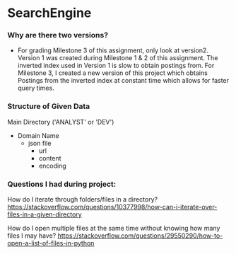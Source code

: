 # SearchEngine

### Why are there two versions?
- For grading Milestone 3 of this assignment, only look at version2.
Version 1 was created during Milestone 1 & 2 of this assignment. The inverted index used in Version 1 is slow to obtain postings from. For Milestone 3, I created a new version of this project which obtains Postings from the inverted index at constant time which allows for faster query times.

### Structure of Given Data
Main Directory ('ANALYST' or 'DEV')
- Domain Name
    - json file
        - url
        - content
        - encoding

### Questions I had during project:
How do I iterate through folders/files in a directory?
https://stackoverflow.com/questions/10377998/how-can-i-iterate-over-files-in-a-given-directory

How do I open multiple files at the same time without knowing how many files I may have?
https://stackoverflow.com/questions/29550290/how-to-open-a-list-of-files-in-python